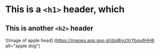 # This is a `<h1>` header, which 
## This is another `<h2>` header 
![Image of apple head] (https://images.app.goo.gl/dqi8iyzXrYbqy6HH6 alt="apple dog")
